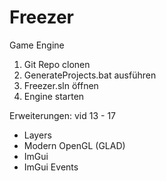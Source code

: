 # Freezer
Game Engine

1. Git Repo clonen
2. GenerateProjects.bat ausführen
3. Freezer.sln öffnen
4. Engine starten

Erweiterungen:
vid 13 - 17

- Layers
- Modern OpenGL (GLAD)
- ImGui
- ImGui Events
